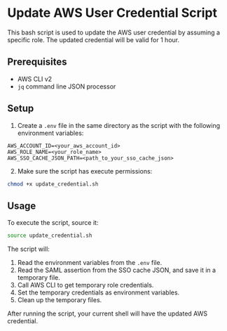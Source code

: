 # Update AWS User Credential Script

This bash script is used to update the AWS user credential by assuming a specific role. The updated credential will be valid for 1 hour.

## Prerequisites

- AWS CLI v2
- `jq` command line JSON processor

## Setup

1. Create a `.env` file in the same directory as the script with the following environment variables:

```
AWS_ACCOUNT_ID=<your_aws_account_id>
AWS_ROLE_NAME=<your_role_name>
AWS_SSO_CACHE_JSON_PATH=<path_to_your_sso_cache_json>
```

2. Make sure the script has execute permissions:

```bash
chmod +x update_credential.sh
```

## Usage

To execute the script, source it:

```bash
source update_credential.sh
```

The script will:

1. Read the environment variables from the `.env` file.
2. Read the SAML assertion from the SSO cache JSON, and save it in a temporary file.
3. Call AWS CLI to get temporary role credentials.
4. Set the temporary credentials as environment variables.
5. Clean up the temporary files.

After running the script, your current shell will have the updated AWS credential.

